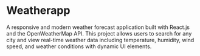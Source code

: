 # Weatherapp
A responsive and modern weather forecast application built with React.js and the OpenWeatherMap API. This project allows users to search for any city and view real-time weather data including temperature, humidity, wind speed, and weather conditions with dynamic UI elements.
